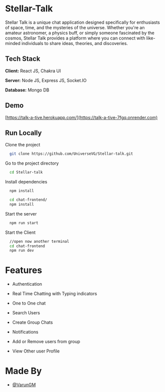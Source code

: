 # Stellar-Talk

Stellar Talk is a unique chat application designed specifically for enthusiasts of space, time, and the mysteries of the universe. Whether you're an amateur astronomer, a physics buff, or simply someone fascinated by the cosmos, Stellar Talk provides a platform where you can connect with like-minded individuals to share ideas, theories, and discoveries.

## Tech Stack

**Client:** React JS, Chakra UI

**Server:** Node JS, Express JS, Socket.IO

**Database:** Mongo DB

## Demo

[https://talk-a-tive.herokuapp.com/](https://talk-a-tive-7fgq.onrender.com)

## Run Locally

Clone the project

```bash
  git clone https://github.com/UniverseVG/Stellar-talk.git
```

Go to the project directory

```bash
  cd Stellar-talk
```

Install dependencies

```bash
  npm install
```

```bash
  cd chat-frontend/
  npm install
```

Start the server

```bash
  npm run start
```

Start the Client

```bash
  //open now another terminal
  cd chat-frontend
  npm run dev
```

# Features

- Authentication

- Real Time Chatting with Typing indicators

- One to One chat

- Search Users

- Create Group Chats

- Notifications

- Add or Remove users from group

- View Other user Profile

# Made By

- [@VarunGM](https://github.com/UniverseVG)
